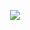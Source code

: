 
<p align="center">
  <img src="https://i.pinimg.com/originals/40/fc/c2/40fcc2ff07788713cde920a36574edb8.gif" />
</p>
